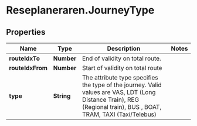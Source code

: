 # Reseplaneraren.JourneyType

## Properties
Name | Type | Description | Notes
------------ | ------------- | ------------- | -------------
**routeIdxTo** | **Number** | End of validity on total route. | 
**routeIdxFrom** | **Number** | Start of validity on total route | 
**type** | **String** | The attribute type specifies the type of the journey. Valid values are VAS, LDT (Long Distance Train), REG (Regional train), BUS , BOAT, TRAM, TAXI (Taxi/Telebus) | 


